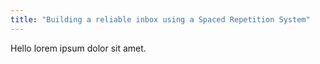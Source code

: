 ```yaml
---
title: "Building a reliable inbox using a Spaced Repetition System"
---
```


Hello lorem ipsum dolor sit amet.